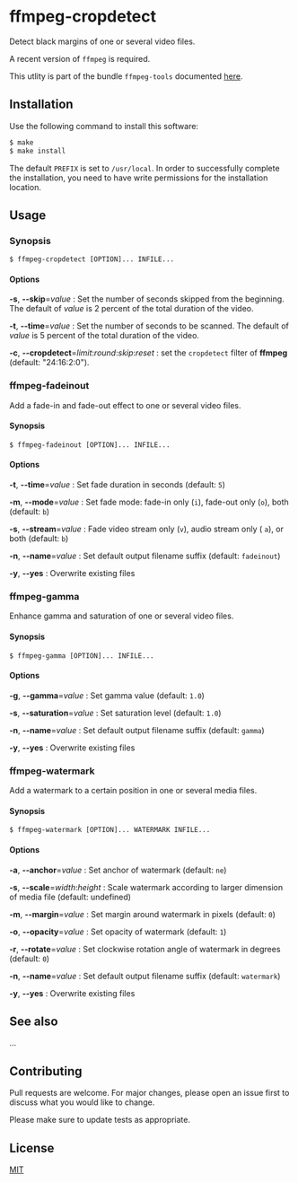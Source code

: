 # ffmpeg-cropdetect

Detect black margins of one or several video files.

A recent version of `ffmpeg` is required.

This utlity is part of the bundle `ffmpeg-tools` documented [here](../README.md).

## Installation

Use the following command to install this software:

```bash
$ make
$ make install
```

The default `PREFIX` is set to `/usr/local`.  In order to successfully complete the installation, you need to have write permissions for the installation location.

## Usage

### Synopsis

```console
$ ffmpeg-cropdetect [OPTION]... INFILE...
```

#### Options

**-s**, **--skip**=_value_
: Set the number of seconds skipped from the beginning.  The default of _value_ is 2 percent of the total duration of the video.  

**-t**, **--time**=_value_
: Set the number of seconds to be scanned.  The default of _value_ is 5 percent of the total duration of the video.

**-c**, **--cropdetect**=_limit_:_round_:_skip_:_reset_
: set the `cropdetect` filter of **ffmpeg** (default: "24:16:2:0").

### ffmpeg-fadeinout

Add a fade-in and fade-out effect to one or several video files.

#### Synopsis

```console
$ ffmpeg-fadeinout [OPTION]... INFILE...
```

#### Options

**-t**, **--time**=_value_
: Set fade duration in seconds (default: `5`)

**-m**, **--mode**=_value_
: Set fade mode: fade-in only (`i`), fade-out only (`o`), both (default: `b`)

**-s**, **--stream**=_value_
: Fade video stream only (`v`), audio stream only ( `a`), or both (default: `b`)

**-n**, **--name**=_value_
: Set default output filename suffix (default: `fadeinout`)

**-y**, **--yes**
: Overwrite existing files

### ffmpeg-gamma

Enhance gamma and saturation of one or several video files.

#### Synopsis

```console
$ ffmpeg-gamma [OPTION]... INFILE...
```

#### Options

**-g**, **--gamma**=_value_
: Set gamma value (default: `1.0`)

**-s**, **--saturation**=_value_
: Set saturation level (default: `1.0`)

**-n**, **--name**=_value_
: Set default output filename suffix (default: `gamma`)

**-y**, **--yes**
: Overwrite existing files

### ffmpeg-watermark

Add a watermark to a certain position in one or several media files.

#### Synopsis

```console
$ ffmpeg-watermark [OPTION]... WATERMARK INFILE...
```

#### Options

**-a**, **--anchor**=_value_
: Set anchor of watermark (default: `ne`)

**-s**, **--scale**=_width_:_height_
: Scale watermark according to larger dimension of media file (default: undefined)

**-m**, **--margin**=_value_
: Set margin around watermark in pixels (default: `0`)

**-o**, **--opacity**=_value_
: Set opacity of watermark (default: `1`)

**-r**, **--rotate**=_value_
: Set clockwise rotation angle of watermark in degrees (default: `0`)

**-n**, **--name**=_value_
: Set default output filename suffix (default: `watermark`)

**-y**, **--yes**
: Overwrite existing files

## See also

...

## Contributing

Pull requests are welcome. For major changes, please open an issue first to discuss what you would like to change.

Please make sure to update tests as appropriate.

## License

[MIT](https://choosealicense.com/licenses/mit/)
